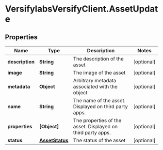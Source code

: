 # VersifylabsVersifyClient.AssetUpdate

## Properties

Name | Type | Description | Notes
------------ | ------------- | ------------- | -------------
**description** | **String** | The description of the asset | [optional] 
**image** | **String** | The image of the asset | [optional] 
**metadata** | **Object** | Arbitrary metadata associated with the object | [optional] 
**name** | **String** | The name of the asset. Displayed on third party apps. | [optional] 
**properties** | **[Object]** | The properties of the asset. Displayed on third party apps. | [optional] 
**status** | [**AssetStatus**](AssetStatus.md) | The status of the asset | [optional] 


